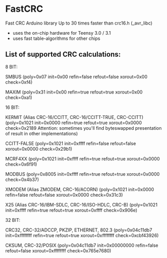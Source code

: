 FastCRC
=======

Fast CRC Arduino library 
Up to 30 times faster than crc16.h (_avr_libc)

 - uses the on-chip hardware for Teensy 3.0 / 3.1
 - uses fast table-algorithms for other chips
 
List of supported CRC calculations:
-
8 BIT:

SMBUS
 (poly=0x07 init=0x00 refin=false refout=false xorout=0x00 check=0xf4)
 
MAXIM
 (poly=0x31 init=0x00 refin=true refout=true xorout=0x00  check=0xa1)
 
 
16 BIT:

KERMIT (Alias CRC-16/CCITT, CRC-16/CCITT-TRUE, CRC-CCITT)
 (poly=0x1021 init=0x0000 refin=true refout=true xorout=0x0000 check=0x2189
  Attention: sometimes you'll find byteswapped presentation of result in other implementations)
 
CCITT-FALSE
 (poly=0x1021 init=0xffff refin=false refout=false xorout=0x0000 check=0x29b1)
 
MCRF4XX
 (poly=0x1021 init=0xffff refin=true refout=true xorout=0x0000 check=0x6f91)
 
MODBUS
 (poly=0x8005 init=0xffff refin=true refout=true xorout=0x0000 check=0x4b37)
 
XMODEM (Alias ZMODEM, CRC-16/ACORN)
 (poly=0x1021 init=0x0000 refin=false refout=false xorout=0x0000 check=0x31c3)
 
X25 (Alias CRC-16/IBM-SDLC, CRC-16/ISO-HDLC, CRC-B)
 (poly=0x1021 init=0xffff refin=true refout=true xorout=0xffff check=0x906e)

 
32 BIT:

CRC32, CRC-32/ADCCP, PKZIP, ETHERNET, 802.3
  (poly=0x04c11db7 init=0xffffffff refin=true refout=true xorout=0xffffffff check=0xcbf43926)
  
CKSUM, CRC-32/POSIX
  (poly=0x04c11db7 init=0x00000000 refin=false refout=false xorout=0xffffffff check=0x765e7680)
